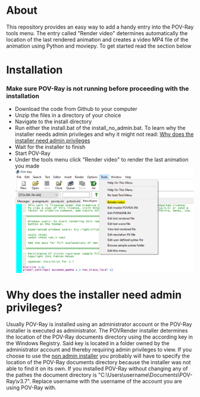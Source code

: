 # About
This repository provides an easy way to add a handy entry into the POV-Ray tools menu. The entry called "Render video" determines automatically the location of the last rendered animation and creates a video MP4 file of the animation using Python and moviepy. To get started read the section below

# Installation
### Make sure POV-Ray is not running before proceeding with the installation
- Download the code from Github to your computer
- Unzip the files in a directory of your choice
- Navigate to the install directory
- Run either the install.bat of the install_no_admin.bat. To learn why the installer needs admin privileges and why it might not read: [Why does the installer need admin privileges](README.md#why-does-the-installer-need-admin-privileges)
- Wait for the installer to finish
- Start POV-Ray
- Under the tools menu click "Render video" to render the last animation you made
![Tools menu help image](tutorial.png)

# Why does the installer need admin privileges?
Usually POV-Ray is installed using an administrator account or the POV-Ray installer is executed as administrator. The POVRender installer determines the location of the POV-Ray documents directory using the according key in the Windows Registry. Said key is located in a folder owned by the administrator account and thereby requiring admin privileges to view. If you choose to use the [non admin installer](install/install_no_admin.bat) you probably will have to specify the location of the POV-Ray documents directory because the installer was not able to find it on its own. If you installed POV-Ray without changing any of the pathes the document directory is "C:\Users\username\Documents\POV-Ray\v3.7". Replace username with the username of the account you are using POV-Ray with.
